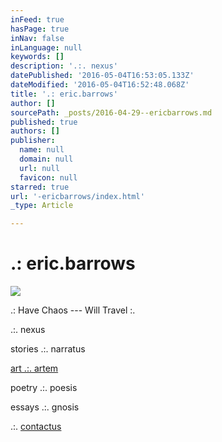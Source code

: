 ```yaml
---
inFeed: true
hasPage: true
inNav: false
inLanguage: null
keywords: []
description: '.:. nexus'
datePublished: '2016-05-04T16:53:05.133Z'
dateModified: '2016-05-04T16:52:48.068Z'
title: '.: eric.barrows'
author: []
sourcePath: _posts/2016-04-29--ericbarrows.md
published: true
authors: []
publisher:
  name: null
  domain: null
  url: null
  favicon: null
starred: true
url: '-ericbarrows/index.html'
_type: Article

---
```

# .: eric.barrows
![](https://the-grid-user-content.s3-us-west-2.amazonaws.com/34c5b2b8-5a35-4dc4-9bc5-9e749b6a2e28.jpg)

.: Have Chaos --- Will Travel :.

.:. nexus

stories .:. narratus

[art .:. artem ][0]

poetry .:. poesis 

essays .:. gnosis

.:. [contactus][1]

[0]: https://thegrid.ai/ericbarrows/art--artem/
[1]: https://thegrid.ai/ericbarrows/-contactus/